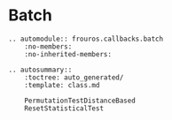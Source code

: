 # Batch

```{eval-rst}
.. automodule:: frouros.callbacks.batch
    :no-members:
    :no-inherited-members:
```

```{eval-rst}
.. autosummary::
    :toctree: auto_generated/
    :template: class.md

    PermutationTestDistanceBased
    ResetStatisticalTest
```
